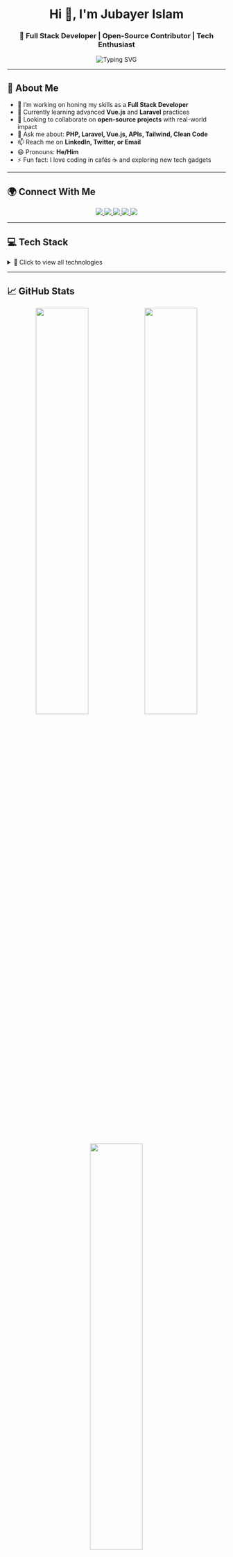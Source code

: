 <h1 align="center">Hi 👋, I'm Jubayer Islam</h1>
<h3 align="center">🚀 Full Stack Developer | Open-Source Contributor | Tech Enthusiast</h3>

<p align="center">
  <img src="https://readme-typing-svg.herokuapp.com?font=Fira+Code&weight=500&size=22&pause=1000&center=true&vCenter=true&width=440&lines=Full+Stack+Web+Developer;Vue.js+%2F+Laravel+Specialist;Tech+Lover+%26+Open+Source+Contributor" alt="Typing SVG" />
</p>

---

## 💫 About Me

- 🔭 I’m working on honing my skills as a **Full Stack Developer**
- 🌱 Currently learning advanced **Vue.js** and **Laravel** practices
- 👯 Looking to collaborate on **open-source projects** with real-world impact
- 💬 Ask me about: **PHP, Laravel, Vue.js, APIs, Tailwind, Clean Code**
- 📫 Reach me on **LinkedIn, Twitter, or Email**
- 😄 Pronouns: **He/Him**
- ⚡ Fun fact: I love coding in cafés ☕ and exploring new tech gadgets

---

## 🌍 Connect With Me

<p align="center">
  <a href="https://linkedin.com/in/yourusername" target="_blank">
    <img src="https://img.shields.io/badge/LinkedIn-0077B5?style=for-the-badge&logo=linkedin&logoColor=white" />
  </a>
  <a href="https://twitter.com/yourusername" target="_blank">
    <img src="https://img.shields.io/badge/Twitter-1DA1F2?style=for-the-badge&logo=twitter&logoColor=white" />
  </a>
  <a href="mailto:youremail@example.com" target="_blank">
    <img src="https://img.shields.io/badge/Gmail-D14836?style=for-the-badge&logo=gmail&logoColor=white" />
  </a>
  <a href="https://yourwebsite.com" target="_blank">
    <img src="https://img.shields.io/badge/Portfolio-000000?style=for-the-badge&logo=firefox&logoColor=white" />
  </a>
  <a href="https://github.com/jubayerislam" target="_blank">
    <img src="https://img.shields.io/badge/GitHub-181717?style=for-the-badge&logo=github&logoColor=white" />
  </a>
</p>

---

## 💻 Tech Stack

<details>
  <summary>🔧 Click to view all technologies</summary>
  <br>
  <p align="center">
    <!-- Display badges from your original stack here -->
    <img src="https://skillicons.dev/icons?i=php,laravel,vue,js,nodejs,html,css,flutter,react,aws,firebase,github,figma,mysql,mongodb,docker,django,tailwind" />
    <br/><br/>
    <img src="https://skillicons.dev/icons?i=git,wordpress,azure,python,nestjs,bootstrap,jquery,nginx,apache,sqlite,vite" />
  </p>
</details>

---

## 📈 GitHub Stats

<p align="center">
  <img src="https://github-readme-stats.vercel.app/api?username=jubayerislam&theme=radical&show_icons=true&hide_border=false&include_all_commits=true&count_private=true" width="49%"/>
  <img src="https://streak-stats.demolab.com?user=jubayerislam&theme=radical&hide_border=false&border_radius=4.5" width="49%"/>
</p>

<p align="center">
  <img src="https://github-readme-stats.vercel.app/api/top-langs/?username=jubayerislam&layout=compact&theme=radical&hide_border=false" width="49%"/>
</p>

---

## 🏆 GitHub Trophies

<p align="center">
  <img src="https://github-profile-trophy.vercel.app/?username=jubayerislam&theme=radical&no-frame=false&no-bg=true&margin-w=10" />
</p>

---

## 🔝 Top Contributed Repositories

<p align="center">
  <img src="https://github-contributor-stats.vercel.app/api?username=jubayerislam&limit=5&theme=dark&combine_all_yearly_contributions=true" />
</p>

---

## 🧭 Visitor Counter

<p align="center">
  <img src="https://shields-io-visitor-counter.vercel.app/jubayerislam?style=flat-square" alt="Visitor Counter" />
</p>



---

<!-- Proudly created with GPRM ( https://gprm.itsvg.in ) -->
